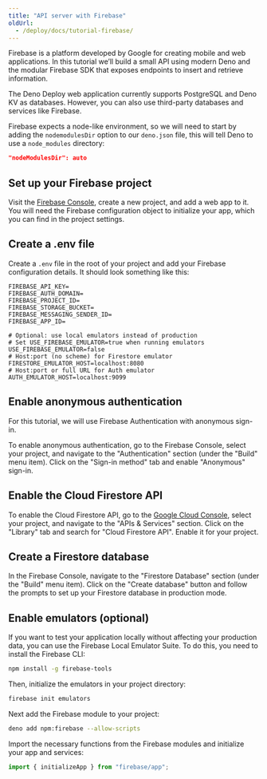 ```yaml
---
title: "API server with Firebase"
oldUrl:
  - /deploy/docs/tutorial-firebase/
---
```


Firebase is a platform developed by Google for creating mobile and web
applications. In this tutorial we’ll build a small API using modern Deno and the
modular Firebase SDK that exposes endpoints to insert and retrieve information.

The Deno Deploy web application currently supports PostgreSQL and Deno KV as
databases. However, you can also use third-party databases and services like
Firebase.

Firebase expects a node-like environment, so we will need to start by adding the
`nodemodulesDir` option to our `deno.json` file, this will tell Deno to use a
`node_modules` directory:

```json title="deno.json"
"nodeModulesDir": auto
```

## Set up your Firebase project

Visit the [Firebase Console](https://console.firebase.google.com/), create a new
project, and add a web app to it. You will need the Firebase configuration
object to initialize your app, which you can find in the project settings.

## Create a .env file

Create a `.env` file in the root of your project and add your Firebase
configuration details. It should look something like this:

```env title=".env"
FIREBASE_API_KEY=
FIREBASE_AUTH_DOMAIN=
FIREBASE_PROJECT_ID=
FIREBASE_STORAGE_BUCKET=
FIREBASE_MESSAGING_SENDER_ID=
FIREBASE_APP_ID=

# Optional: use local emulators instead of production
# Set USE_FIREBASE_EMULATOR=true when running emulators
USE_FIREBASE_EMULATOR=false
# Host:port (no scheme) for Firestore emulator
FIRESTORE_EMULATOR_HOST=localhost:8080
# Host:port or full URL for Auth emulator
AUTH_EMULATOR_HOST=localhost:9099
```

## Enable anonymous authentication

For this tutorial, we will use Firebase Authentication with anonymous sign-in. 

To enable anonymous authentication, go to the Firebase Console, select your project, and navigate to the "Authentication" section (under the "Build" menu item). Click on the "Sign-in method" tab and enable "Anonymous" sign-in.

## Enable the Cloud Firestore API

To enable the Cloud Firestore API, go to the [Google Cloud Console](https://console.cloud.google.com/), select your project, and navigate to the "APIs & Services" section. Click on the "Library" tab and search for "Cloud Firestore API". Enable it for your project.

## Create a Firestore database

In the Firebase Console, navigate to the "Firestore Database" section (under the "Build" menu item). Click on the "Create database" button and follow the prompts to set up your Firestore database in production mode.

## Enable emulators (optional)

If you want to test your application locally without affecting your production
data, you can use the Firebase Local Emulator Suite. To do this, you need to
install the Firebase CLI:

```sh
npm install -g firebase-tools
```

Then, initialize the emulators in your project directory:

```sh
firebase init emulators
```

Next add the Firebase module to your project:

```sh
deno add npm:firebase --allow-scripts
```

Import the necessary functions from the Firebase modules and initialize your app
and services:

```ts title="main.ts"
import { initializeApp } from "firebase/app";
```
